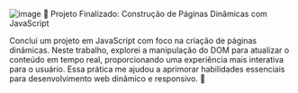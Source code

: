 
![image](https://github.com/user-attachments/assets/ae74ef4e-3166-40ff-9b1b-8e6c8cef0097)
📌 Projeto Finalizado: Construção de Páginas Dinâmicas com JavaScript

Concluí um projeto em JavaScript com foco na criação de páginas dinâmicas. Neste trabalho, explorei a manipulação do DOM para atualizar o conteúdo em tempo real, proporcionando uma experiência mais interativa para o usuário. Essa prática me ajudou a aprimorar habilidades essenciais para desenvolvimento web dinâmico e responsivo. 🚀
